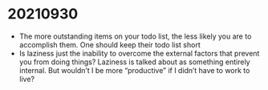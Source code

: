 # 20210930

-   The more outstanding items on your todo list, the less likely you are to accomplish them. One should keep their todo list short
-   Is laziness just the inability to overcome the external factors that prevent you from doing things? Laziness is talked about as something entirely internal. But wouldn&rsquo;t I be more &ldquo;productive&rdquo; if I didn&rsquo;t have to work to live?

